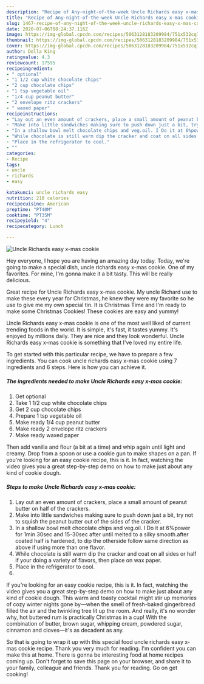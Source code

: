 ```yaml
---
description: "Recipe of Any-night-of-the-week Uncle Richards easy x-mas cookie"
title: "Recipe of Any-night-of-the-week Uncle Richards easy x-mas cookie"
slug: 1467-recipe-of-any-night-of-the-week-uncle-richards-easy-x-mas-cookie
date: 2020-07-06T08:24:37.116Z
image: https://img-global.cpcdn.com/recipes/5063128183209984/751x532cq70/uncle-richards-easy-x-mas-cookie-recipe-main-photo.jpg
thumbnail: https://img-global.cpcdn.com/recipes/5063128183209984/751x532cq70/uncle-richards-easy-x-mas-cookie-recipe-main-photo.jpg
cover: https://img-global.cpcdn.com/recipes/5063128183209984/751x532cq70/uncle-richards-easy-x-mas-cookie-recipe-main-photo.jpg
author: Della King
ratingvalue: 4.3
reviewcount: 17595
recipeingredient:
- " optional"
- "1 1/2 cup white chocolate chips"
- "2 cup chocolate chips"
- "1 tsp vegetable oil"
- "1/4 cup peanut butter"
- "2 envelope ritz crackers"
- " waxed paper"
recipeinstructions:
- "Lay out an even amount of crackers, place a small amount of peanut butter on half of the crackers."
- "Make into little sandwiches making sure to push down just a bit, try not to squish the peanut butter out of the sides of the cracker."
- "In a shallow bowl melt chocolate chips and veg.oil. I Do it at 6%power for 1min 30sec and 15-30sec after until melted to a silky smooth.after coated half is hardened, to dip the otherside follow same direction as above if using more than one flavor."
- "While chocolate is still warm dip the cracker and coat on all sides or half if your doing a variety of flavors, then place on wax paper."
- "Place in the refrigerator to cool."
- ""
categories:
- Recipe
tags:
- uncle
- richards
- easy

katakunci: uncle richards easy 
nutrition: 218 calories
recipecuisine: American
preptime: "PT40M"
cooktime: "PT35M"
recipeyield: "4"
recipecategory: Lunch

---
```



![Uncle Richards easy x-mas cookie](https://img-global.cpcdn.com/recipes/5063128183209984/751x532cq70/uncle-richards-easy-x-mas-cookie-recipe-main-photo.jpg)

Hey everyone, I hope you are having an amazing day today. Today, we're going to make a special dish, uncle richards easy x-mas cookie. One of my favorites. For mine, I'm gonna make it a bit tasty. This will be really delicious.

Great recipe for Uncle Richards easy x-mas cookie. My uncle Richard use to make these every year for Christmas,.he knew they were my favorite so he use to give me my own special tin. It is Christmas Time and I&#39;m ready to make some Christmas Cookies! These cookies are easy and yummy!

Uncle Richards easy x-mas cookie is one of the most well liked of current trending foods in the world. It is simple, it's fast, it tastes yummy. It's enjoyed by millions daily. They are nice and they look wonderful. Uncle Richards easy x-mas cookie is something that I've loved my entire life.


To get started with this particular recipe, we have to prepare a few ingredients. You can cook uncle richards easy x-mas cookie using 7 ingredients and 6 steps. Here is how you can achieve it.

<!--inarticleads1-->

##### The ingredients needed to make Uncle Richards easy x-mas cookie:

1. Get  optional
1. Take 1 1/2 cup white chocolate chips
1. Get 2 cup chocolate chips
1. Prepare 1 tsp vegetable oil
1. Make ready 1/4 cup peanut butter
1. Make ready 2 envelope ritz crackers
1. Make ready  waxed paper


Then add vanilla and flour (a bit at a time) and whip again until light and creamy. Drop from a spoon or use a cookie gun to make shapes on a pan. If you&#39;re looking for an easy cookie recipe, this is it. In fact, watching the video gives you a great step-by-step demo on how to make just about any kind of cookie dough. 

<!--inarticleads2-->

##### Steps to make Uncle Richards easy x-mas cookie:

1. Lay out an even amount of crackers, place a small amount of peanut butter on half of the crackers.
1. Make into little sandwiches making sure to push down just a bit, try not to squish the peanut butter out of the sides of the cracker.
1. In a shallow bowl melt chocolate chips and veg.oil. I Do it at 6%power for 1min 30sec and 15-30sec after until melted to a silky smooth.after coated half is hardened, to dip the otherside follow same direction as above if using more than one flavor.
1. While chocolate is still warm dip the cracker and coat on all sides or half if your doing a variety of flavors, then place on wax paper.
1. Place in the refrigerator to cool.
1. 


If you&#39;re looking for an easy cookie recipe, this is it. In fact, watching the video gives you a great step-by-step demo on how to make just about any kind of cookie dough. This warm and toasty cocktail might stir up memories of cozy winter nights gone by—when the smell of fresh-baked gingerbread filled the air and the twinkling tree lit up the room. And really, it&#39;s no wonder why, hot buttered rum is practically Christmas in a cup! With the combination of butter, brown sugar, whipping cream, powdered sugar, cinnamon and cloves—it&#39;s as decadent as any. 

So that is going to wrap it up with this special food uncle richards easy x-mas cookie recipe. Thank you very much for reading. I'm confident you can make this at home. There is gonna be interesting food at home recipes coming up. Don't forget to save this page on your browser, and share it to your family, colleague and friends. Thank you for reading. Go on get cooking!
